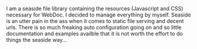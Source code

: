 I am a seaside file library containing the resources (Javascript and CSS) necessary for WebDoc.
I decided to manage everything by myself. Seaside is an utter pain in the ass when it comes to static file serving and decent urls. There is so much freaking auto configuration going on and so little documentation and examples availble that it is not worth the effort to do things the seaside way...